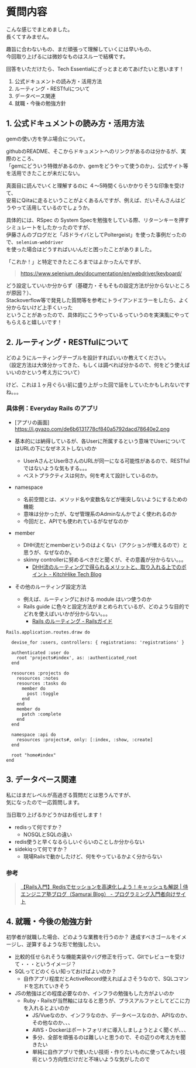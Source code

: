 # 質問内容

こんな感じでまとめました。  
長くてすみません。

趣旨に合わないもの、まだ頑張って理解していくには早いもの、  
今回取り上げるには微妙なものはスルーで結構です。  

回答をいただけたら、Tech Essentialにざっとまとめてあげたいと思います！

1. 公式ドキュメントの読み方・活用方法
2. ルーティング・RESTfulについて
3. データベース関連
4. 就職・今後の勉強方針

## 1. 公式ドキュメントの読み方・活用方法

gemの使い方を学ぶ場合について。

githubのREADME、そこからドキュメントへのリンクがあるのは分かるが、実際のところ、  
「gemにどういう特徴があるのか、gemをどうやって使うのか」、公式サイト等を活用できたことが未だにない。  

真面目に読んでいくと理解するのに  ４〜5時間くらいかかりそうな印象を受けて、  
安易にQiitaに走るということがよくあるんですが、例えば、だいそんさんはどうやって活用しているのでしょうか。  

具体的には、RSpec の System Specを勉強をしている際、リターンキーを押すシミュレートをしたかったのですが、  
伊藤さんのブログだと「JSドライバとしてPoltergeist」を使った事例だったので、`selenium-webdriver`  
を使った場合はどうすればいいんだと困ったことがありました。

「これか！」と特定できたところまではよかったんですが、  

> https://www.selenium.dev/documentation/en/webdriver/keyboard/

どう設定していいか分からず（基礎力・そもそもの設定方法が分からないところが原因？）、  
Stackoverflow等で発見した質問等を参考にトライアンドエラーをしたら、よく分からないけど上手くいった  
ということがあったので、具体的にこうやっているっていうのを実演風にやってもらえると嬉しいです！

## 2. ルーティング・RESTfulについて

どのようにルーティングテーブルを設計すればいいか教えてください。  
（設定方法は大体分かってきた、もしくは調べれば分かるので、何をどう使えばいいのかという考え方について）  

けど、これは１ヶ月ぐらい前に盛り上がった回で話をしていたかもしれないですね。。。

### 具体例：Everyday Rails のアプリ

- [アプリの画面] https://i.gyazo.com/de6b6131778cf840a5792dacd78640e2.png
- 基本的には納得しているが、各Userに所属するという意味でUserについてはURLの下になぜネストしないのか
  - UserAさんとUserBさんのURLが同一になる可能性があるので、RESTfulではないような気もする。。。
  - ベストプラクティスは何か。何を考えて設計しているのか。

- namespace
  - 名前空間とは、メソッド名や変数名などが衝突しないようにするための機能
  - 意味は分かったが、なぜ管理系のAdminなんかでよく使われるのか
  - 今回だと、APIでも使われているがなぜなのか

- member
  - DHH流だとmemberというのはよくない（アクションが増えるので）と思うが、なぜなのか。
  - skinny controllerに努めるべきだと聞くが、その意義が分からない。。。
    - [DHH流のルーティングで得られるメリットと、取り入れる上でのポイント \- KitchHike Tech Blog](https://tech.kitchhike.com/entry/2017/03/07/190739)

- その他のルーティング設定方法
  - 例えば、ルーティングにおける module はいつ使うのか
  - Rails guide に色々と設定方法がまとめられているが、どのような目的でどれを使えばいいかが分からない。。。
    - [Rails のルーティング \- Railsガイド](https://railsguides.jp/routing.html)

```rb: routes.rb
Rails.application.routes.draw do

  devise_for :users, controllers: { registrations: 'registrations' }

  authenticated :user do
    root 'projects#index', as: :authenticated_root
  end

  resources :projects do
    resources :notes
    resources :tasks do
      member do
        post :toggle
      end
    end
    member do
      patch :complete
    end
  end

  namespace :api do
    resources :projects#, only: [:index, :show, :create]
  end

  root "home#index"
end
```

## 3. データベース関連

私にはまだレベルが高過ぎる質問だとは思うんですが、  
気になったので一応質問します。

当日取り上げるかどうかはお任せします！

- redisって何ですか？
  - NOSQLとSQLの違い
- redis使うと早くなるらしいぐらいのことしか分からない
- sidekiqって何ですか？
  - 現場Railsで動かしたけど、何をやっているかよく分からない

### 参考

> [【Rails入門】Redisでセッションを高速化しよう！キャッシュも解説 \| 侍エンジニア塾ブログ（Samurai Blog） \- プログラミング入門者向けサイト](https://www.sejuku.net/blog/58218)

## 4. 就職・今後の勉強方針

初学者が就職した場合、どのような業務を行うのか？
達成すべきゴールをイメージし、逆算するような形で勉強したい。

- 比較的任せられそうな機能実装やバグ修正を行って、Gitでレビューを受けて・・・というイメージ？
- SQLってどのくらい知っておけばよいのか？
  - 自作アプリ程度だとActiveRecord使えればよさそうなので、SQLコマンドを忘れていきそう
- JSの勉強はどの程度必要なのか、インフラの勉強もした方がよいのか
  - Ruby・Railsが当然軸にはなると思うが、プラスアルファとしてどこに力を入れるとよいのか
    - JS/Vueなのか、インフラなのか、データベースなのか、APIなのか、その他なのか、、、
    - AWS・Dockerはポートフォリオに導入しましょうとよく聞くが、、、  
    - 多分、全部を頑張るのは難しいと思うので、その辺りの考え方を聞きたい
    - 単純に自作アプリで使いたい技術・作りたいものに使ってみたい技術という方向性だけだと不味いような気がしたので
